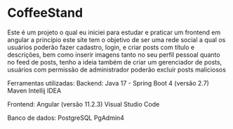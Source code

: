 # CoffeeStand

Este é um projeto o qual eu iniciei para estudar e praticar um frontend em angular
a princípio este site tem o objetivo de ser uma rede social a qual os usuários
poderão fazer cadastro, login, e criar posts com título e descrições, bem como
inserir imagens tanto no seu perfil pessoal quanto no feed de posts, tenho a ideia
também de criar um gerenciador de posts, usuários com permissão de administrador
poderão excluir posts maliciosos

Ferramentas utilizadas:
Backend:
Java 17 - Spring Boot 4 (versão 2.7)
Maven
Intellij IDEA

Frontend:
Angular (versão 11.2.3)
Visual Studio Code

Banco de dados:
PostgreSQL
PgAdmin4